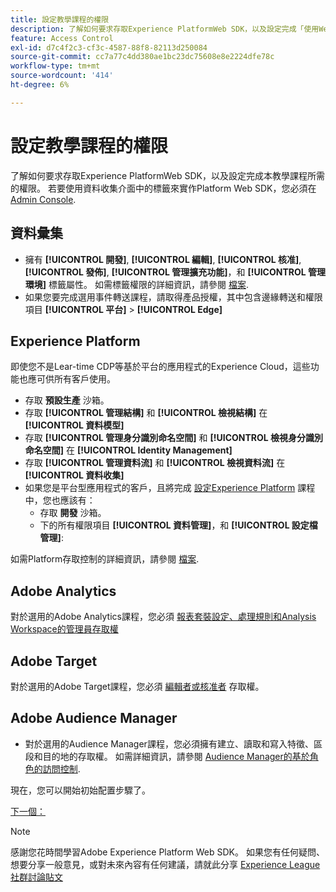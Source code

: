 ```yaml
---
title: 設定教學課程的權限
description: 了解如何要求存取Experience PlatformWeb SDK，以及設定完成「使用Web SDK實作Adobe Experience Cloud」教學課程所需的權限。
feature: Access Control
exl-id: d7c4f2c3-cf3c-4587-88f8-82113d250084
source-git-commit: cc7a77c4dd380ae1bc23dc75608e8e2224dfe78c
workflow-type: tm+mt
source-wordcount: '414'
ht-degree: 6%

---
```


# 設定教學課程的權限

了解如何要求存取Experience PlatformWeb SDK，以及設定完成本教學課程所需的權限。 若要使用資料收集介面中的標籤來實作Platform Web SDK，您必須在 [Admin Console](https://adminconsole.adobe.com).

## 資料彙集

* 擁有 **[!UICONTROL 開發]**, **[!UICONTROL 編輯]**, **[!UICONTROL 核准]**, **[!UICONTROL 發佈]**, **[!UICONTROL 管理擴充功能]**，和 **[!UICONTROL 管理環境]** 標籤屬性。 如需標籤權限的詳細資訊，請參閱 [檔案](https://experienceleague.adobe.com/docs/experience-platform/tags/admin/user-permissions.html).
* 如果您要完成選用事件轉送課程，請取得產品授權，其中包含邊緣轉送和權限項目 **[!UICONTROL 平台]** > **[!UICONTROL Edge]**

## Experience Platform

即使您不是Lear-time CDP等基於平台的應用程式的Experience Cloud，這些功能也應可供所有客戶使用。

* 存取 **預設生產** 沙箱。
* 存取 **[!UICONTROL 管理結構]** 和 **[!UICONTROL 檢視結構]** 在 **[!UICONTROL 資料模型]**
* 存取 **[!UICONTROL 管理身分識別命名空間]** 和 **[!UICONTROL 檢視身分識別命名空間]** 在 **[!UICONTROL Identity Management]**
* 存取 **[!UICONTROL 管理資料流]** 和 **[!UICONTROL 檢視資料流]** 在 **[!UICONTROL 資料收集]**
* 如果您是平台型應用程式的客戶，且將完成 [設定Experience Platform](setup-experience-platform.md) 課程中，您也應該有：
   * 存取 **開發** 沙箱。
   * 下的所有權限項目 **[!UICONTROL 資料管理]**，和 **[!UICONTROL 設定檔管理]**:


如需Platform存取控制的詳細資訊，請參閱 [檔案](https://experienceleague.adobe.com/docs/experience-platform/access-control/home.html?lang=zh-Hant).

## Adobe Analytics

對於選用的Adobe Analytics課程，您必須 [報表套裝設定、處理規則和Analysis Workspace的管理員存取權](https://experienceleague.adobe.com/docs/analytics/admin/admin-console/home.html?lang=zh-Hant)

## Adobe Target

對於選用的Adobe Target課程，您必須 [編輯者或核准者](https://experienceleague.adobe.com/docs/target/using/administer/manage-users/enterprise/properties-overview.html#section_8C425E43E5DD4111BBFC734A2B7ABC80) 存取權。

## Adobe Audience Manager

* 對於選用的Audience Manager課程，您必須擁有建立、讀取和寫入特徵、區段和目的地的存取權。 如需詳細資訊，請參閱 [Audience Manager的基於角色的訪問控制](https://experienceleague.adobe.com/docs/audience-manager-learn/tutorials/setup-and-admin/user-management/setting-permissions-with-role-based-access-control.html?lang=en).

現在，您可以開始初始配置步驟了。

[下一個： ](configure-schemas.md)

>[!NOTE]
>
>感謝您花時間學習Adobe Experience Platform Web SDK。 如果您有任何疑問、想要分享一般意見，或對未來內容有任何建議，請就此分享 [Experience League社群討論貼文](https://experienceleaguecommunities.adobe.com/t5/adobe-experience-platform-launch/tutorial-discussion-implement-adobe-experience-cloud-with-web/td-p/444996)
